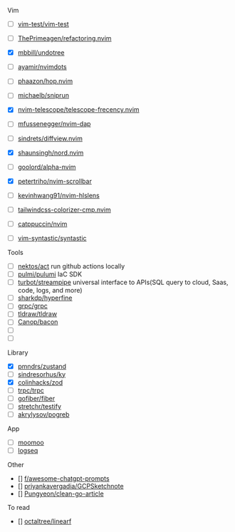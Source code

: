 Vim
- [ ] [vim-test/vim-test](https://github.com/vim-test/vim-test)
- [ ] [ThePrimeagen/refactoring.nvim ](https://github.com/ThePrimeagen/refactoring.nvim)
- [x] [mbbill/undotree](https://github.com/mbbill/undotree)
- [ ] [ayamir/nvimdots](https://github.com/ayamir/nvimdots)
- [ ] [phaazon/hop.nvim](https://github.com/phaazon/hop.nvim)
- [ ] [michaelb/sniprun](https://github.com/michaelb/sniprun)
- [x] [nvim-telescope/telescope-frecency.nvim](https://github.com/nvim-telescope/telescope-frecency.nvim)
- [ ] [mfussenegger/nvim-dap](https://github.com/mfussenegger/nvim-dap)
- [ ] [sindrets/diffview.nvim](https://github.com/sindrets/diffview.nvim)
- [x] [shaunsingh/nord.nvim](https://github.com/shaunsingh/nord.nvim)
- [ ] [goolord/alpha-nvim](https://github.com/goolord/alpha-nvim)
- [x] [petertriho/nvim-scrollbar](https://github.com/petertriho/nvim-scrollbar)
- [ ] [kevinhwang91/nvim-hlslens](https://github.com/kevinhwang91/nvim-hlslens)
- [ ] [tailwindcss-colorizer-cmp.nvim](https://github.com/roobert/tailwindcss-colorizer-cmp.nvim)
- [ ] [catppuccin/nvim](https://github.com/catppuccin/nvim)
- [ ] [vim-syntastic/syntastic](https://github.com/vim-syntastic/syntastic)


Tools
- [ ] [nektos/act](https://github.com/nektos/act) run github actions locally
- [ ] [pulmi/pulumi](https://github.com/pulumi/pulumi) IaC SDK
- [ ] [turbot/streampipe](https://github.com/turbot/steampipe) universal interface to APIs(SQL query to cloud, Saas, code, logs, and more)
- [ ] [sharkdp/hyperfine](https://github.com/sharkdp/hyperfine)
- [ ] [grpc/grpc](https://github.com/grpc/grpc)
- [ ] [tldraw/tldraw](https://github.com/tldraw/tldraw)
- [ ] [Canop/bacon](https://github.com/Canop/bacon)
- [ ] []()
- [ ] []()

Library
- [x] [pmndrs/zustand](https://github.com/pmndrs/zustand)
- [ ] [sindresorhus/ky](https://github.com/sindresorhus/ky)
- [x] [colinhacks/zod](https://github.com/colinhacks/zod)
- [ ] [trpc/trpc](https://github.com/trpc/trpc)
- [ ] [gofiber/fiber](https://github.com/gofiber/fiber)
- [ ] [stretchr/testify](https://github.com/stretchr/testify)
- [ ] [akrylysov/pogreb](https://github.com/akrylysov/pogreb)

App
- [ ] [moomoo](https://www.moomoo.com/jp)
- [ ] [logseq](https://logseq.com/)

Other
- [] [f/awesome-chatgpt-prompts](https://github.com/f/awesome-chatgpt-prompts)
- [] [priyankavergadia/GCPSketchnote](https://github.com/priyankavergadia/GCPSketchnote)
- [] [Pungyeon/clean-go-article](https://github.com/Pungyeon/clean-go-article)

To read
- [] [octaltree/linearf](https://github.com/octaltree/linearf)
